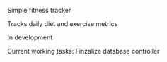Simple fitness tracker

Tracks daily diet and exercise metrics

In development

Current working tasks:
    Finzalize database controller

